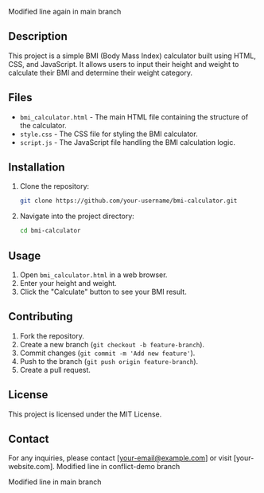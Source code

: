 Modified line again in main branch
## Description
This project is a simple BMI (Body Mass Index) calculator built using HTML, CSS, and JavaScript. It allows users to input their height and weight to calculate their BMI and determine their weight category.

## Files
- `bmi_calculator.html` - The main HTML file containing the structure of the calculator.
- `style.css` - The CSS file for styling the BMI calculator.
- `script.js` - The JavaScript file handling the BMI calculation logic.

## Installation
1. Clone the repository:
   ```bash
   git clone https://github.com/your-username/bmi-calculator.git
   ```
2. Navigate into the project directory:
   ```bash
   cd bmi-calculator
   ```

## Usage
1. Open `bmi_calculator.html` in a web browser.
2. Enter your height and weight.
3. Click the "Calculate" button to see your BMI result.

## Contributing
1. Fork the repository.
2. Create a new branch (`git checkout -b feature-branch`).
3. Commit changes (`git commit -m 'Add new feature'`).
4. Push to the branch (`git push origin feature-branch`).
5. Create a pull request.

## License
This project is licensed under the MIT License.

## Contact
For any inquiries, please contact [your-email@example.com] or visit [your-website.com].
Modified line in conflict-demo branch

Modified line in main branch
